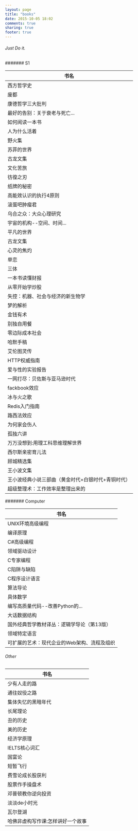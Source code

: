 ```yaml
---
layout: page
title: "books"
date: 2015-10-05 18:02
comments: true
sharing: true
footer: true
---
```



###### Just Do it.


####### S1

| 书名                             |
|----------------------------------|
| 西方哲学史                       |
| 废都                             |
| 康德哲学三大批判                 |
| 最好的告别：关于衰老与死亡...    |
| 如何阅读一本书                   |
| 人为什么活着                     |
| 野火集                           |
| 苏菲的世界                       |
| 古龙文集                         |
| 文化苦旅                         |
| 彷徨之刃                         |
| 纸牌的秘密                       |
| 高能效认识的执行4原则            |
| 滚蛋吧肿瘤君                     |
| 乌合之众：大众心理研究           |
| 宇宙的机构--空间、时间...        |
| 平凡的世界                       |
| 古龙文集                         |
| 心灵的焦灼                       |
| 单恋                             |
| 三体                             |
| 一本书读懂财报                   |
| 从零开始学炒股                   |
| 失控：机器、社会与经济的新生物学 |
| 梦的解析                         |
| 金钱有术                         |
| 别独自用餐                       |
| 零边际成本社会                   |
| 哈默手稿                         |
| 艾伦图灵传                       |
| HTTP权威指南                     |
| 爱与性的实验报告                 |
| 一网打尽：贝佐斯与亚马逊时代     |
| fackbook效应                     |
| 冰与火之歌                       |
| Redis入门指南                    |
| 路西法效应                       |
| 为何家会伤人                     |
| 孤独六讲			   |
| 万万没想到:用理工科思维理解世界  |
| 西尔斯亲密育儿法                 |
| 顾城精选集                       |
| 王小波文集                       |
| 王小波经典小说三部曲（黄金时代+白银时代+青铜时代）|
| 超级整理术：工作效率是整理出来的 |

####### Computer


| 书名                            |
|---------------------------------|
| UNIX环境高级编程                |
| 编译原理                        |
| C#高级编程                      |
| 领域驱动设计                    |
| C专家编程                       |
| C陷阱与缺陷                     |
| C程序设计语言                   |
| 算法导论                        |
| 具体数学                        |
| 编写高质量代码--改善Python的... |
| 大话数据结构                    |
| 国外经典哲学教材译丛：逻辑学导论（第13版）|
| 领域特定语言	|
| 可扩展的艺术：现代企业的Web架构、流程及组织|


###### Other
| 书名               |
|--------------------|
| 少有人走的路       |
| 通往奴役之路       |
| 集体失忆的黑暗年代 |
| 长尾理论           |
| 丑的历史           |
| 美的历史           |
| 经济学原理         |
| IELTS核心词汇      |
| 国富论             |
| 短暂飞行           |
| 费雪论成长股获利   |
| 股票作手操盘术     |
| 邓普顿教你逆向投资 |
| 淡淡de小时光       |
| 瓦尔登湖           |
| 哈佛非虚构写作课:怎样讲好一个故事     |
